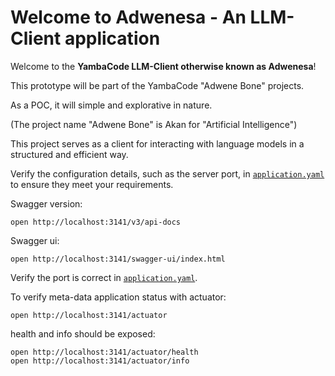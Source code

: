 # Welcome to Adwenesa - An LLM-Client application

Welcome to the **YambaCode LLM-Client otherwise known as Adwenesa**! 

This prototype will be part of the YambaCode "Adwene Bone" projects.

As a POC, it will simple and explorative in nature. 

(The project name "Adwene Bone" is Akan for "Artificial Intelligence") 

This project serves as a client for interacting with language models in a structured and efficient way. 

Verify the configuration details, such as the server port, in [`application.yaml`](application.yaml) to ensure they meet your requirements.


Swagger version:
```shell
open http://localhost:3141/v3/api-docs
```
Swagger ui:
```shell
open http://localhost:3141/swagger-ui/index.html
```
Verify the port is correct in [`application.yaml`](src/main/resources/application.yaml).

To verify meta-data application status with actuator:
```shell
open http://localhost:3141/actuator
```
health and info should be exposed:
```shell
open http://localhost:3141/actuator/health
open http://localhost:3141/actuator/info
```


